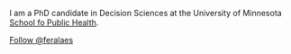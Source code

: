 I am a PhD candidate in Decision Sciences at the University of Minnesota [School fo Public Health](http://www.sph.umn.edu).

[Follow @feralaes](https://twitter.com/feralaes)
